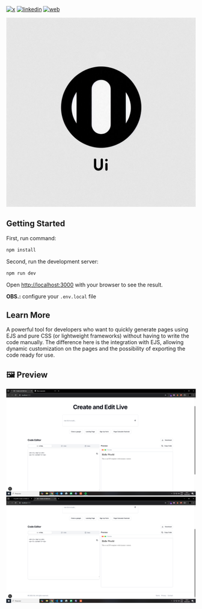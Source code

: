 [![x](https://img.shields.io/badge/X-000000?style=for-the-badge&logo=X&logoColor=white)](https://twitter.com/t_h_e_u)
[![linkedin](https://img.shields.io/badge/Linkedin-0A66C2?style=for-the-badge&logo=linkedin&logoColor=white)](https://www.linkedin.com/in/matheusgbatista/)
[![web](https://img.shields.io/badge/web-000000?style=for-the-badge&logo=web&logoColor=white)](https://t-heu.github.io)

![logo](docs/logo.jpeg "logo")

## Getting Started

First, run command:

```bash
npm install
```

Second, run the development server:

```bash
npm run dev
```

Open [http://localhost:3000](http://localhost:3000) with your browser to see the result.

**OBS.:** configure your `.env.local` file

## Learn More

A powerful tool for developers who want to quickly generate pages using EJS and pure CSS (or lightweight frameworks) without having to write the code manually. The difference here is the integration with EJS, allowing dynamic customization on the pages and the possibility of exporting the code ready for use.

## 🖼️ Preview
![Screen 1](docs/preview.png "Screen 1")
![Screen 2](docs/image.png "Screen 2")
